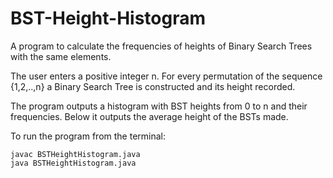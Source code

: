 # BST-Height-Histogram

A program to calculate the frequencies of heights of Binary Search Trees with the same elements.

The user enters a positive integer n. For every permutation of the sequence {1,2,..,n} a Binary Search Tree is constructed and its height recorded.

The program outputs a histogram with BST heights from 0 to n and their frequencies. Below it outputs the average height of the BSTs made.

To run the program from the terminal:
```
javac BSTHeightHistogram.java  
java BSTHeightHistogram.java
```
